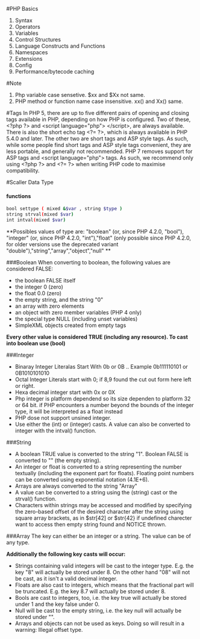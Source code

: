#PHP Basics
1. Syntax
2. Operators
3. Variables
4. Control Structures
5. Language Constructs and Functions
6. Namespaces 
7. Extensions
8. Config
9. Performance/bytecode caching


#Note
1. Php variable case sensetive. $xx and $Xx not same.
2. PHP method or function name case insensitive. xx() and Xx() same.

#Tags 
In PHP 5, there are up to five different pairs of opening and closing tags available in PHP, depending on how PHP is configured. Two of these, &lt;?php ?&gt; and &lt;script language=&quot;php&quot;&gt; &lt;/script&gt;, are always available. There is also the short echo tag &lt;?= ?&gt;, which is always available in PHP 5.4.0 and later. The other two are short tags and ASP style tags. As such, while some people find short tags and ASP style tags convenient, they are less portable, and generally not recommended. PHP 7 removes support for ASP tags and &lt;script language=&quot;php&quot;&gt; tags. As such, we recommend only using &lt;?php ?&gt; and &lt;?= ?&gt; when writing PHP code to maximise compatibility.

#Scaller Data Type

#### functions
```sh
bool settype ( mixed &$var , string $type )
string strval(mixed $var)
int intval(mixed $var)
```
**Possibles values of type are: "boolean" (or, since PHP 4.2.0, "bool"), "integer" (or, since PHP 4.2.0, "int"),"float" (only possible since PHP 4.2.0, for older versions use the deprecated variant "double"),"string","array","object","null" **


###Boolean
When converting to boolean, the following values are considered FALSE:
* the boolean FALSE itself
* the integer 0 (zero)
* the float 0.0 (zero)
* the empty string, and the string "0"
* an array with zero elements
* an object with zero member variables (PHP 4 only)
* the special type NULL (including unset variables)
* SimpleXML objects created from empty tags

**Every other value is considered TRUE (including any resource). To cast into boolean use (bool)**

###Integer
* Binaray Integer Literalas Start With 0b or 0B .. Example 0b111110101 or 0B1010101010
* Octal Integer Literals start with 0; if 8,9 found the cut out form here left or right.
* Hexa decimal integer start with 0x or 0X
* Php integer is platform dependend so its size dependen to platform 32 or 64 bit. if PHP encounters a number beyond the bounds of the integer type, it will be interpreted as a float instead
* PHP dose not support unsined integer.
* Use either the (int) or (integer) casts.  A value can also be converted to integer with the intval() function.

###String
* A boolean TRUE value is converted to the string "1". Boolean FALSE is converted to "" (the empty string).
* An integer or float is converted to a string representing the number textually (including the exponent part for floats). Floating point numbers can be converted using exponential notation (4.1E+6).
* Arrays are always converted to the string "Array"
* A value can be converted to a string using the (string) cast or the strval() function.
* Characters within strings may be accessed and modified by specifying the zero-based offset of the desired character after the string using square array brackets, as in $str[42] or $str{42} if undefined charecter want to access then empty string found and NOTICE thrown.

###Array
The key can either be an integer or a string. The value can be of any type.

**Additionally the following key casts will occur:**

* Strings containing valid integers will be cast to the integer type. E.g. the key "8" will actually be stored under 8. On the other hand "08" will not be cast, as it isn't a valid decimal integer.
* Floats are also cast to integers, which means that the fractional part will be truncated. E.g. the key 8.7 will actually be stored under 8.
* Bools are cast to integers, too, i.e. the key true will actually be stored under 1 and the key false under 0.
* Null will be cast to the empty string, i.e. the key null will actually be stored under "".
* Arrays and objects can not be used as keys. Doing so will result in a warning: Illegal offset type.
